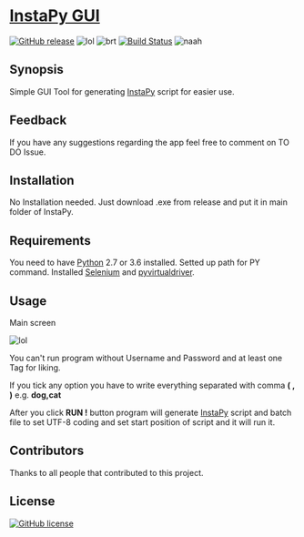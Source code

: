 
# [InstaPy GUI](https://github.com/Nemixalone/GUI-tool-for-InstaPy-script/releases)

[![GitHub release](https://img.shields.io/badge/Version-0.4-blue.svg?style=flat-square)](https://github.com/Nemixalone/GUI-tool-for-InstaPy-script/releases)
![lol](https://img.shields.io/badge/Built%20in-C%23-red.svg?style=flat-square)
![brt](https://img.shields.io/badge/Requirements-.NET%203.5-orange.svg?style=flat-square)
[![Build Status](https://travis-ci.org/Nemixalone/GUI-tool-for-InstaPy-script.svg?branch=master)](https://travis-ci.org/Nemixalone/GUI-tool-for-InstaPy-script)
![naah](https://img.shields.io/badge/up--to--date%20with%20InstaPy-YES-brightgreen.svg?style=flat-square)
## Synopsis

Simple GUI Tool for generating [InstaPy](https://github.com/timgrossmann/InstaPy) script for easier use.

## Feedback

If you have any suggestions regarding the app feel free to comment on TO DO Issue.

## Installation

No Installation needed. Just download .exe from release and put it in main folder of InstaPy.

## Requirements 

You need to have [Python](https://www.python.org/downloads/) 2.7 or 3.6 installed. Setted up path for PY command. Installed [Selenium](http://selenium-python.readthedocs.io/) and [pyvirtualdriver](https://pypi.python.org/pypi/PyVirtualDisplay).

## Usage

Main screen

![lol](http://i.imgur.com/oRXXyOg.png)

You can't run program without Username and Password and at least one Tag for liking.

If you tick any option you have to write everything separated with comma **( , )** e.g. **dog,cat**

After you click **RUN !** button program will generate [InstaPy](https://github.com/timgrossmann/InstaPy) script and batch file to set UTF-8 coding and set start position of script and it will run it.

## Contributors

Thanks to all people that contributed to this project.

## License

[![GitHub license](https://img.shields.io/badge/License-MIT-brightgreen.svg?style=flat-square)](https://raw.githubusercontent.com/Nemixalone/GUI-tool-for-InstaPy-script/master/LICENSE)

